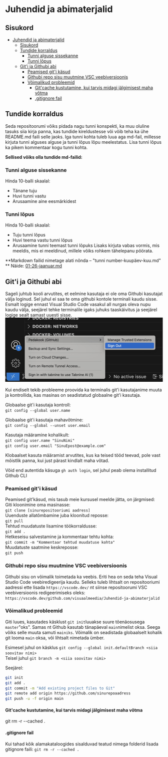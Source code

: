 # Juhendid ja abimaterjalid  
## Sisukord
- [Juhendid ja abimaterjalid](#juhendid-ja-abimaterjalid)
  - [Sisukord](#sisukord)
  - [Tundide korraldus](#tundide-korraldus)
    - [Tunni alguse sissekanne](#tunni-alguse-sissekanne)
    - [Tunni lõpus](#tunni-lõpus)
  - [Git'i ja Githubi abi](#giti-ja-githubi-abi)
    - [Peamised git'i käsud](#peamised-giti-käsud)
    - [Githubi repo sisu muutmine VSC veebiversioonis](#githubi-repo-sisu-muutmine-vsc-veebiversioonis)
    - [Võimalikud probleemid](#võimalikud-probleemid)
      - [Git'cache kustutamine, kui tarvis midagi jälgimisest maha võtma](#gitcache-kustutamine-kui-tarvis-midagi-jälgimisest-maha-võtma)
      - [.gitignore fail](#gitignore-fail)
## Tundide korraldus
Seda repositoorumi võiks pidada nagu tunni konspekti, ka muu oluline tasuks siia kirja panna, kas tundide kireldustesse või võib teha ka ühe README.md faili selle jaoks. Iga tunni kohta tuleb luua aga md-fail, millesse kirjuta tunni alguses alguse  ja tunni lõpus lõpu meelestatus. Lisa tunni lõpus ka pikem kommentaar kogu tunni kohta.   

**Sellised võiks olla tundide md-failid:**
### Tunni alguse sissekanne
Hinda 10-balli skaalal:
* Tänane tuju
* Huvi tunni vastu
* Arusaamine aine eesmärkidest

### Tunni lõpus
Hinda 10-balli skaalal:
* Tuju tunni lõpus
* Huvi teema vastu tunni lõpus
* Arusaamine tunni teemast tunni lõpuks
Lisaks kirjuta vabas vormis, mis meeldis, mis ei meeldinud, millele võiks rohkem tähelepanu pöörata.

**Markdown failid nimetage alati nõnda – "tunni number-kuupäev-kuu.md"
**
Näide: [01-26-jaanuar.md](01-26-jaanuar.md)

## Git'i ja Githubi abi
Sageli juhtub kooli arvutites, et eelmine kasutaja ei ole oma Githubi kasutajat välja loginud. Sel juhul ei saa te oma githubi kontole terminali kaudu sisse. Esmalt logige ennast Visual Studio Code vasakul all nurgas oleva nupu kaudu välja, seejärel tehke terminalile igaks juhuks taaskäivitus ja seejärel logige sealt samast uuesti sisse.
![Gthub log out](img/vscodeuser.jpg) 

Kui endiselt tekib probleeme proovida ka terminalis git'i kasutajanime muuta ja kontrollida, kas masinas on seadistatud globaalne git'i kasutaja.

Globaalse git'i kasutaja kontroll:  
`git config --global user.name`

Globaalse git'i kasutaja mahavõtmine:  
`git config --global --unset user.email`

Kasutaja määramine kohalikult:  
`git config user.name "SinuNimi"`  
`git config user.email "SinuEpost@example.com"`  

Klobaalset kasuta määramist arvutites, kus ka teised tööd teevad, pole vast mõistlik panna, kui just pärast kindlalt maha võtad. 

Võid end autentida käsuga `gh auth login`, sel juhul peab olema installitud Github CLI

### Peamised git'i käsud
Peamised git'käsud, mis tasub meie kursusel meelde jätta, on järgmised:  
Giti kloonimine oma masinasse:  
`git clone [sinurepositooriumi aadress]`  
Uuenduste allatõmbamine juba kloonitud reposse:  
`git pull`  
Tehtud muudatuste lisamine töökorraldusse:  
`git add .`  
Hetkeseisu salvestamine ja kommentaar tehtu kohta:  
`git commit -m "Kommentaar tehtud muudatuse kohta"`  
Muudatuste saatmine keskreposse:  
`git push`   

### Githubi repo sisu muutmine VSC veebiversioonis
Githubi sisu on võimalik toimetada ka veebis. Eriti hea on seda teha Visual Studio Code veebiredigeerija kaudu. Selleks tuleb lihtsalt on repositooriumi aadressi ette lisada `https://vscode.dev/` nt siinse repositoorumi VSC veebiversioonis redigeerimiseks oleks: `https://vscode.dev/github.com/visuaalmeedia/Juhendid-ja-abimaterjalid`

### Võimalikud probleemid 
Giti luues, kasutades käsklust `git init`luuakse suure tõenäosusega `master`"oks". Samas nt Github kasutab tänapäeval `main`nimelist oksa. Seega võiks selle muuta samuti `mainiks`. Võimalik on seadistada globaalselt kohalik git looma `main` oksa, või lihtsalt nimetada ümber.  

Esimesel juhul on käsklus `git config --global init.defaultBranch <siia soovitav nimi>`  
Teisel juhul `git branch -m <siia soovitav nimi>`

Seejärel:
```bash
git init
git add .
git commit -m "Add existing project files to Git"
git remote add origin https://github.com/sinurepoaadress
git push -u -f origin main
```

#### Git'cache kustutamine, kui tarvis midagi jälgimisest maha võtma
git rm -r --cached .

#### .gitignore fail
Kui tahad kõik alamakataloogides sisalduvad teatud nimega folderid lisada gitignore faili: `git rm -r --cached .`
